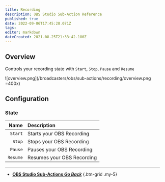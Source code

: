 ```yaml
---
title: Recording
description: OBS Studio Sub-Action Reference
published: true
date: 2022-09-06T17:45:28.071Z
tags: 
editor: markdown
dateCreated: 2021-08-25T21:33:42.180Z
---
```


## Overview
Controls your recording state with `Start`, `Stop`, `Pause` and `Resume`

![overview.png](/broadcasters/obs/sub-actions/recording/overview.png =400x)

## Configuration
### State
Name | Description
---:|:---
`Start` | Starts your OBS Recording 
`Stop` | Stops your OBS Recording
`Pause` | Pauses your OBS Recording
`Resume` | Resumes your OBS Recording

---

- [<i class="mdi mdi-chevron-left"></i> **OBS Studio Sub-Actions *Go Back***](/en/Sub-Actions/OBS)
{.btn-grid .my-5}